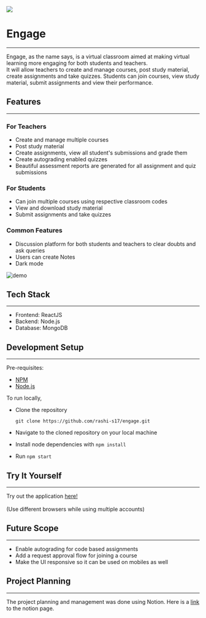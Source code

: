 <img src="https://github.com/rashi-s17/engage/blob/1542d78489b11776beb462e13c838bd69a9e7236/images/Engage.PNG"></img>
# Engage
---
Engage, as the name says, is a virtual classroom aimed at making virtual learning more engaging for both students and teachers. \
It will allow teachers to create and manage courses, post study material, create assignments and take quizzes. Students can join courses, view study material, submit assignments and view their performance.

## Features
---

### For Teachers
- Create and manage multiple courses
- Post study material
- Create assignments, view all student's submissions and grade them
- Create autograding enabled quizzes
- Beautiful assessment reports are generated for all assignment and quiz submissions

### For Students
- Can join multiple courses using respective classroom codes
- View and download study material
- Submit assignments and take quizzes

### Common Features
- Discussion platform for both students and teachers to clear doubts and ask queries
- Users can create Notes
- Dark mode

![demo](https://github.com/rashi-s17/engage/blob/1542d78489b11776beb462e13c838bd69a9e7236/images/Engage_Trim.gif)

## Tech Stack
---

- Frontend: ReactJS 
- Backend: Node.js 
- Database: MongoDB 

## Development Setup
---

Pre-requisites: 
- [NPM](https://www.npmjs.com/)
- [Node.js](https://nodejs.org/en/)

To run locally,
- Clone the repository

  ```git clone https://github.com/rashi-s17/engage.git```
- Navigate to the cloned repository on your local machine
- Install node dependencies with ```npm install```
- Run ```npm start```

## Try It Yourself
---

Try out the application [here!](https://rs-engage.herokuapp.com/) \
\
(Use different browsers while using multiple accounts)

## Future Scope
---
- Enable autograding for code based assignments
- Add a request approval flow for joining a course
- Make the UI responsive so it can be used on mobiles as well

## Project Planning
---

The project planning and management was done using Notion. Here is a [link](https://endurable-switch-def.notion.site/Engage-fcb2b0e521c244b080b343d6a5d5d989) to the notion page.
